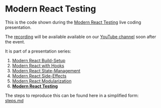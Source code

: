 # Modern React Testing

This is the code shown during the [Modern React Testing](https://www.meetup.com/software-enthusiasts/events/270458154/) live coding presentation.

The [recording](#) will be available available on our [YouTube channel](https://www.youtube.com/channel/UCUzXSmEvF3VEf_TV9q6oAhw) soon after the event.

It is part of a presentation series:
1. [Modern React Build-Setup](https://github.com/jambit/modern-react/tree/01-build-setup)
2. [Modern React with Hooks](https://github.com/jambit/modern-react/tree/02-hooks)
3. [Modern React State-Management](https://github.com/jambit/modern-react/tree/03-state-management)
4. [Modern React Side-Effects](https://github.com/jambit/modern-react/tree/04-side-effects)
5. [Modern React Modularization](https://github.com/jambit/modern-react/tree/05-modularization)
6. **[Modern React Testing](https://github.com/jambit/modern-react/tree/06-testing)**

The steps to reproduce this can be found here in a simplified form: [steps.md](./steps.md)
